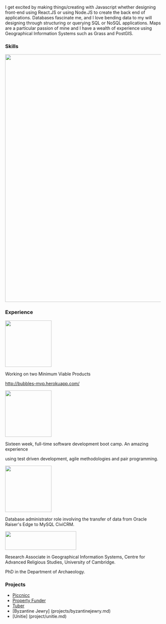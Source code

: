 I get excited by making things/creating with Javascript whether designing front-end using React.JS or using Node.JS to create the back end of applications. Databases fascinate me, and I love bending data to my will designing through structuring or querying SQL or NoSQL applications. Maps are a particular passion of mine and I have a wealth of experience using Geographical Information Systems such as Grass and PostGIS.

### Skills

<img src="https://cloud.githubusercontent.com/assets/12121805/12115733/88fc9160-b3ac-11e5-85bf-451b3d3b0144.png" width="900" height="800" />

### Experience

<img src="https://avatars3.githubusercontent.com/u/11708465?v=3&s=200" width="150" height="150"  />

Working on two Minimum Viable Products

http://bubbles-mvp.herokuapp.com/

<img src="https://pbs.twimg.com/profile_images/534123785817829376/UE8T_TQF_400x400.png" width="150" height="150"  />


Sixteen week, full-time software development boot camp. An amazing experience

using test driven development, agile methodologies and pair programming.


<img src="https://cloud.githubusercontent.com/assets/12121805/12056635/7930f51c-af30-11e5-8388-dbbaa4bc0f4d.png" width="150" height="150"  />


Database administrator role involving the transfer of data from Oracle Raiser's Edge to MySQL CiviCRM.


<img src="https://cloud.githubusercontent.com/assets/12121805/12056603/244bd080-af30-11e5-9d16-2f2fe3545a26.png" width="230" height="60"  />


Research Associate in Geographical Information Systems, Centre for Advanced Religious Studies, University of Cambridge.

PhD in the Department of Archaeology.

### Projects

- [Piccnicc](projects/piccnicc.md)
- [Property Funder](projects/propertyfunder.md)
- [Tuber](projects/tuber.md)
- [Byzantine Jewry] (projects/byzantinejewry.md)
- [Unitie] (project/unitie.md)

